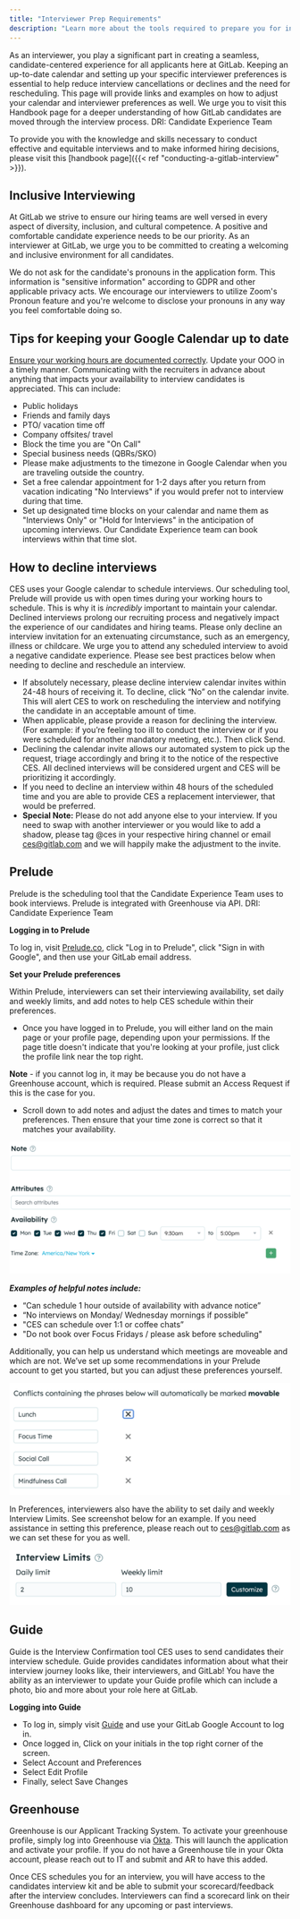 ```yaml
---
title: "Interviewer Prep Requirements"
description: "Learn more about the tools required to prepare you for interviewing at GitLab"
---
```


As an interviewer, you play a significant part in creating a seamless, candidate-centered experience for all applicants here at GitLab. Keeping an up-to-date calendar and setting up your specific interviewer preferences is essential to help reduce interview cancellations or declines and the need for rescheduling. This page will provide links and examples on how to adjust your calendar and interviewer preferences as well. We urge you to visit this Handbook page for a deeper understanding of how GitLab candidates are moved through the interview process. DRI: Candidate Experience Team

To provide you with the knowledge and skills necessary to conduct effective and equitable interviews and to make informed hiring decisions, please visit this [handbook page]({{< ref "conducting-a-gitlab-interview" >}}).

## Inclusive Interviewing

At GitLab we strive to ensure our hiring teams are well versed in every aspect of diversity, inclusion, and cultural competence. A positive and comfortable candidate experience needs to be our priority. As an interviewer at GitLab, we urge you to be committed to creating a welcoming and inclusive environment for all candidates.

We do not ask for the candidate's pronouns in the application form. This information is "sensitive information" according to GDPR and other applicable privacy acts. We encourage our interviewers to utilize Zoom's Pronoun feature and you're welcome to disclose your pronouns in any way you feel comfortable doing so.

## Tips for keeping your Google Calendar up to date

[Ensure your working hours are documented correctly](https://support.google.com/calendar/answer/7638168?hl=en&co=GENIE.Platform%3DDesktop). Update your OOO in a timely manner. Communicating with the recruiters in advance about anything that impacts your availability to interview candidates is appreciated. This can include:

- Public holidays
- Friends and family days
- PTO/ vacation time off
- Company offsites/ travel
- Block the time you are "On Call"
- Special business needs (QBRs/SKO)
- Please make adjustments to the timezone in Google Calendar when you are traveling outside the country.
- Set a free calendar appointment for 1-2 days after you return from vacation indicating "No Interviews" if you would prefer not to interview during that time.
- Set up designated time blocks on your calendar and name them as "Interviews Only" or "Hold for Interviews" in the anticipation of upcoming interviews. Our Candidate Experience team can book interviews within that time slot.

## How to decline interviews

CES uses your Google calendar to schedule interviews. Our scheduling tool, Prelude will provide us with open times during your working hours to schedule. This is why it is *incredibly* important to maintain your calendar. Declined interviews prolong our recruiting process and negatively impact the experience of our candidates and hiring teams. Please only decline an interview invitation for an extenuating circumstance, such as an emergency, illness or childcare. We urge you to attend any scheduled interview to avoid a negative candidate experience. Please see best practices below when needing to decline and reschedule an interview.

- If absolutely necessary, please decline interview calendar invites within 24-48 hours of receiving it. To decline, click “No” on the calendar invite. This will alert CES to work on rescheduling the interview and notifying the candidate in an acceptable amount of time.
- When applicable, please provide a reason for declining the interview. (For example: if you’re feeling too ill to conduct the interview or if you were scheduled for another mandatory meeting, etc.). Then click Send.
- Declining the calendar invite allows our automated system to pick up the request, triage accordingly and bring it to the notice of the respective CES. All declined interviews will be considered urgent and CES will be prioritizing it accordingly.
- If you need to decline an interview within 48 hours of the scheduled time and  you are able to provide CES a replacement interviewer, that would be preferred.
- **Special Note:** Please do not add anyone else to your interview. If you need to swap with another interviewer or you would like to add a shadow, please tag @ces in your respective hiring channel or email ces@gitlab.com and we will happily make the adjustment to the invite.

## Prelude

Prelude is the scheduling tool that the Candidate Experience Team uses to book interviews. Prelude is integrated with Greenhouse via API. DRI: Candidate Experience Team

**Logging in to Prelude**

To log in, visit [Prelude.co](https://calendly.com/prelude), click "Log in to Prelude", click "Sign in with Google", and then use your GitLab email address.

**Set your Prelude preferences**

Within Prelude, interviewers can set their interviewing availability, set daily and weekly limits, and add notes to help CES schedule within their preferences.

- Once you have logged in to Prelude, you will either land on the main page or your profile page, depending upon your permissions. If the page title doesn't indicate that you're looking at your profile, just click the profile link near the top right.

**Note** - if you cannot log in, it may be because you do not have a Greenhouse account, which is required. Please submit an Access Request if this is the case for you.

- Scroll down to add notes and adjust the dates and times to match your preferences. Then ensure that your time zone is correct so that it matches your availability.

![Interviewing availability](Availability.png)

***Examples of helpful notes include:***

- “Can schedule 1 hour outside of availability with advance notice”
- “No interviews on Monday/ Wednesday mornings if possible”
- "CES can schedule over 1:1 or coffee chats”
- "Do not book over Focus Fridays / please ask before scheduling"

Additionally, you can help us understand which meetings are moveable and which are not. We’ve set up some recommendations in your Prelude account to get you started, but you can adjust these preferences yourself.

![Scheduling conflicts](Conflicts.png)

In Preferences, interviewers also have the ability to set daily and weekly Interview Limits. See screenshot below for an example. If you need assistance in setting this preference, please reach out to ces@gitlab.com as we can set these for you as well.

![Interview limits](Limits.png)

## Guide

Guide is the Interview Confirmation tool CES uses to send candidates their interview schedule. Guide provides candidates information about what their interview journey looks like, their interviewers, and GitLab! You have the ability as an interviewer to update your Guide profile which can include a photo, bio and more about your role here at GitLab.

**Logging into Guide**

- To log in, simply visit [Guide](https://app.guide.co/account/profile) and use your GitLab Google Account to log in.
- Once logged in, Click on your initials in the top right corner of the screen.
- Select Account and Preferences
- Select Edit Profile
- Finally, select Save Changes

## Greenhouse

Greenhouse is our Applicant Tracking System. To activate your greenhouse profile, simply log into Greenhouse via [Okta](https://gitlab.okta.com). This will launch the application and activate your profile. If you do not have a Greenhouse tile in your Okta account, please reach out to IT and submit and AR to have this added.

Once CES schedules you for an interview, you will have access to the candidates interview kit and be able to submit your scorecard/feedback after the interview concludes. Interviewers can find a scorecard link on their Greenhouse dashboard for any upcoming or past interviews.
